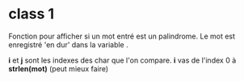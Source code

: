 # class 1
Fonction pour afficher si un mot entré est un palindrome.
Le mot est enregistré 'en dur' dans la variable  <mot>.

**i** et **j** sont les indexes des char que l'on compare.
**i** vas de l'index 0 à **strlen(mot)** (peut mieux faire)

